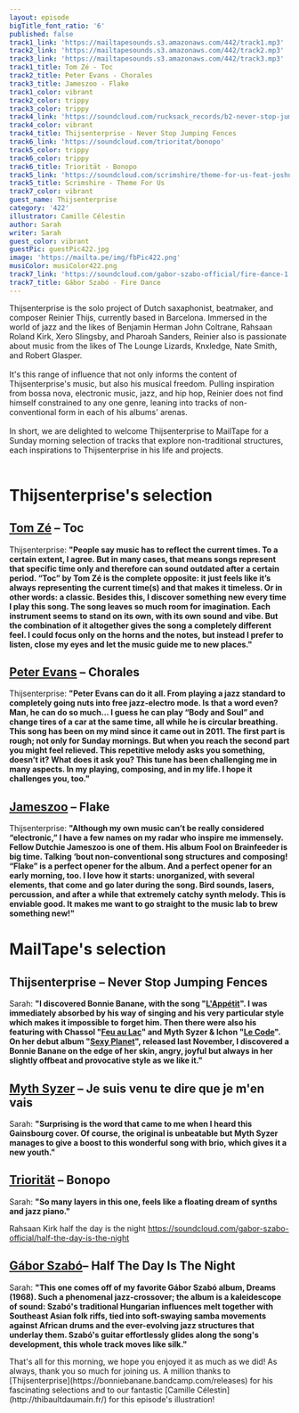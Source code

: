 ```yaml
---
layout: episode
bigTitle_font_ratio: '6'
published: false
track1_link: 'https://mailtapesounds.s3.amazonaws.com/442/track1.mp3'
track2_link: 'https://mailtapesounds.s3.amazonaws.com/442/track2.mp3'
track3_link: 'https://mailtapesounds.s3.amazonaws.com/442/track3.mp3'
track1_title: Tom Zé - Toc
track2_title: Peter Evans - Chorales
track3_title: Jameszoo - Flake
track1_color: vibrant
track2_color: trippy
track3_color: trippy
track4_link: 'https://soundcloud.com/rucksack_records/b2-never-stop-jumping-fences'
track4_color: vibrant
track4_title: Thijsenterprise - Never Stop Jumping Fences
track6_link: 'https://soundcloud.com/trioritat/bonopo'
track5_color: trippy
track6_color: trippy
track6_title: Triorität - Bonopo
track5_link: 'https://soundcloud.com/scrimshire/theme-for-us-feat-joshua'
track5_title: Scrimshire - Theme For Us
track7_color: vibrant
guest_name: Thijsenterprise
category: '422'
illustrator: Camille Célestin
author: Sarah
writer: Sarah
guest_color: vibrant
guestPic: guestPic422.jpg
image: 'https://mailta.pe/img/fbPic422.png'
musiColor: musiColor422.png
track7_link: 'https://soundcloud.com/gabor-szabo-official/fire-dance-1'
track7_title: Gábor Szabó - Fire Dance
---
```


<p id="introduction">Thijsenterprise is the solo project of Dutch saxaphonist, beatmaker, and composer Reinier Thijs, currently based in Barcelona. Immersed in the world of jazz and the likes of Benjamin Herman John Coltrane, Rahsaan Roland Kirk, Xero Slingsby, and Pharoah Sanders, Reinier also is passionate about music from the likes of The Lounge Lizards, Knxledge, Nate Smith, and Robert Glasper. <br><br>
  It's this range of influence that not only informs the content of Thijsenterprise's music, but also his musical freedom. Pulling inspiration from bossa nova, electronic music, jazz, and hip hop, Reinier does not find himself constrained to any one genre, leaning into tracks of non-conventional form in each of his albums' arenas. <br><br>
  In short, we are delighted to welcome Thijsenterprise to MailTape for a Sunday morning selection of tracks that explore non-traditional structures, each inspirations to Thijsenterprise in his life and projects. 
<br><br>
</p>


# Thijsenterprise's selection

## [Tom Zé](https://www.facebook.com/TheMonoNeon/) – Toc
Thijsenterprise: **"**People say music has to reflect the current times. To a certain extent, I agree. But in many cases, that means songs represent that specific time only and therefore can sound outdated after a certain period. “Toc” by Tom Zé is the complete opposite: it just feels like it’s always representing the current time(s) and that makes it timeless. Or in other words: a classic.
Besides this, I discover something new every time I play this song. The song leaves so much room for imagination. Each instrument seems to stand on its own, with its own sound and vibe. But the combination of it altogether gives the song a completely different feel. I could focus only on the horns and the notes, but instead I prefer to listen, close my eyes and let the music guide me to new places.**"**

## [Peter Evans](https://fr.wikipedia.org/wiki/Brigitte_Bardot) – Chorales
Thijsenterprise: **"**Peter Evans can do it all. From playing a jazz standard to completely going nuts into free jazz-electro mode. Is that a word even? Man, he can do so much... I guess he can play “Body and Soul” and change tires of a car at the same time, all while he is circular breathing.
This song has been on my mind since it came out in 2011. The first part is rough; not only for Sunday mornings. But when you reach the second part you might feel relieved. This repetitive melody asks you something, doesn’t it? What does it ask you? This tune has been challenging me in many aspects. In my playing, composing, and in my life. I hope it challenges you, too.**"**

## [Jameszoo](https://www.facebook.com/Take6Official/) – Flake
Thijsenterprise: **"**Although my own music can’t be really considered “electronic,” I have a few names on my radar who inspire me immensely. Fellow Dutchie Jameszoo is one of them. His album Fool on Brainfeeder is big time. Talking ‘bout non-conventional song structures and composing!
“Flake” is a perfect opener for the album. And a perfect opener for an early morning, too. I love how it starts: unorganized, with several elements, that come and go later during the song. Bird sounds, lasers, percussion, and after a while that extremely catchy synth melody. This is enviable good. It makes me want to go straight to the music lab to brew something new!**"**

# MailTape's selection

## Thijsenterprise – Never Stop Jumping Fences
Sarah: **"**I discovered Bonnie Banane, with the song "[L'Appétit](https://www.youtube.com/watch?v=xMbMJE0D4Dk)". I was immediately absorbed by his way of singing and his very particular style which makes it impossible to forget him. Then there were also his featuring with Chassol "[Feu au Lac](https://www.youtube.com/watch?v=jwKyMtTn30w)" and Myth Syzer & Ichon "[Le Code](https://www.youtube.com/watch?v=NCV2YZOffJM)". On her debut album "[Sexy Planet](https://bonniebanane.bandcamp.com/album/sexy-planet)", released last November, I discovered a Bonnie Banane on the edge of her skin, angry, joyful but always in her slightly offbeat and provocative style as we like it.**"**

## [Myth Syzer](http://mythsyzer.fr/) – Je suis venu te dire que je m'en vais 
Sarah: **"**Surprising is the word that came to me when I heard this Gainsbourg cover. Of course, the original is unbeatable but Myth Syzer manages to give a boost to this wonderful song with brio, which gives it a new youth.**"**

## [Triorität](https://muddy-monk.bandcamp.com/) – Bonopo
Sarah: **"**So many layers in this one, feels like a floating dream of synths and jazz piano.**"**

Rahsaan Kirk 
half the day is the night https://soundcloud.com/gabor-szabo-official/half-the-day-is-the-night

## [Gábor Szabó](https://www.facebook.com/yannichonmusic)– Half The Day Is The Night
Sarah: **"**This one comes off of my favorite Gábor Szabó album, Dreams (1968). Such a phenomenal jazz-crossover; the album is a kaleidescope of sound: Szabó's traditional Hungarian influences melt together with Southeast Asian folk riffs, tied into soft-swaying samba movements against African drums and the ever-evolving jazz structures that underlay them. Szabó's guitar effortlessly glides along the song's development, this whole track moves like silk.**"**


<p id="outroduction">That's all for this morning, we hope you enjoyed it as much as we did! As always, thank you so much for joining us. A million thanks to [Thijsenterprise](https://bonniebanane.bandcamp.com/releases) for his fascinating selections and to our fantastic [Camille Célestin](http://thibaultdaumain.fr/) for this episode's illustration!</p>
